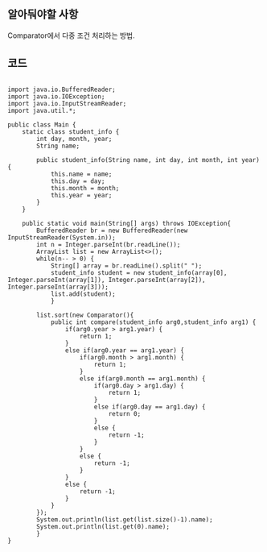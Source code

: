 ## 알아둬야할 사항
Comparator에서 다중 조건 처리하는 방법.

## 코드
<pre><code>
import java.io.BufferedReader;
import java.io.IOException;
import java.io.InputStreamReader;
import java.util.*;

public class Main {
	static class student_info {
		int day, month, year;
		String name;
		
		public student_info(String name, int day, int month, int year) {
			this.name = name;
			this.day = day;
			this.month = month;
			this.year = year;
		}
	}
		
	public static void main(String[] args) throws IOException{		
		BufferedReader br = new BufferedReader(new InputStreamReader(System.in));
		int n = Integer.parseInt(br.readLine());
		ArrayList<student_info> list = new ArrayList<>();
		while(n-- > 0) {
			String[] array = br.readLine().split(" ");
			student_info student = new student_info(array[0], Integer.parseInt(array[1]), Integer.parseInt(array[2]), Integer.parseInt(array[3]));
			list.add(student);
			}
		
		list.sort(new Comparator<student_info>(){
			public int compare(student_info arg0,student_info arg1) {
				if(arg0.year > arg1.year) {
					return 1;
				}
				else if(arg0.year == arg1.year) {
					if(arg0.month > arg1.month) {
						return 1;
					}
					else if(arg0.month == arg1.month) {
						if(arg0.day > arg1.day) {
							return 1;
						}
						else if(arg0.day == arg1.day) {
							return 0;
						}
						else {
							return -1;
						}
					}
					else {
						return -1;
					}
				}
				else {
					return -1;
				}
			}
		});	
		System.out.println(list.get(list.size()-1).name);
		System.out.println(list.get(0).name);
		}
}
</code></pre>
